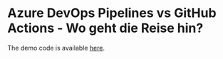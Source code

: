# Azure DevOps Pipelines vs GitHub Actions - Wo geht die Reise hin?

The demo code is available [here](https://github.com/whiteducksoftware/sample-mvc).
